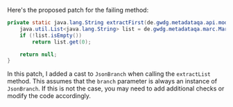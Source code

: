 Here's the proposed patch for the failing method:

```java
private static java.lang.String extractFirst(de.gwdg.metadataqa.api.model.pathcache.JsonPathCache cache, Object branch) {
    java.util.List<java.lang.String> list = de.gwdg.metadataqa.marc.MarcFactory.extractList(cache, (JsonBranch) branch);
    if (!list.isEmpty())
        return list.get(0);

    return null;
}
```

In this patch, I added a cast to `JsonBranch` when calling the `extractList` method. This assumes that the `branch` parameter is always an instance of `JsonBranch`. If this is not the case, you may need to add additional checks or modify the code accordingly.